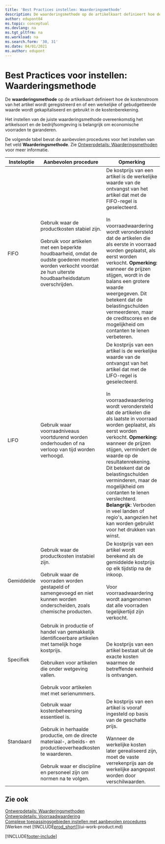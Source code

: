 ```yaml
---
title: 'Best Practices instellen: Waarderingsmethode'
description: De waarderingsmethode op de artikelkaart definieert hoe de kostenstroom van het artikel wordt geregistreerd en of een werkelijke of gebudgetteerde waarde wordt gekapitaliseerd en gebruikt in de kostenberekening.
author: edupont04
ms.topic: conceptual
ms.devlang: na
ms.tgt_pltfrm: na
ms.workload: na
ms.search.form: '30, 31'
ms.date: 04/01/2021
ms.author: edupont
---
```

# <a name="setup-best-practices-costing-method"></a>Best Practices voor instellen: Waarderingsmethode

De **waarderingsmethode** op de artikelkaart definieert hoe de kostenstroom van het artikel wordt geregistreerd en of een werkelijke of gebudgetteerde waarde wordt gekapitaliseerd en gebruikt in de kostenberekening.  

Het instellen van de juiste waarderingsmethode overeenkomstig het artikelsoort en de bedrijfsomgeving is belangrijk om economische voorraden te garanderen.  

De volgende tabel bevat de aanbevolen procedures voor het instellen van het veld **Waarderingsmethode**. Zie [Ontwerpdetails: Waarderingsmethoden](design-details-costing-methods.md) voor meer informatie.  

|Insteloptie|Aanbevolen procedure|Opmerking|  
|------------------|-------------------|-------------|  
|FIFO|Gebruik waar de productkosten stabiel zijn.<br /><br /> Gebruik voor artikelen met een beperkte houdbaarheid, omdat de oudste goederen moeten worden verkocht voordat ze hun uiterste houdbaarheidsdatum overschrijden.|De kostprijs van een artikel is de werkelijke waarde van de ontvangst van het artikel dat met de FIFO-regel is geselecteerd.<br /><br /> In voorraadwaardering wordt verondersteld dat de artikelen die als eerste in voorraad worden geplaatst, als eerst worden verkocht. **Opmerking:** wanneer de prijzen stijgen, wordt in de balans een grotere waarde weergegeven. Dit betekent dat de belastingschulden vermeerderen, maar de creditscores en de mogelijkheid om contanten te lenen verbeteren.|  
|LIFO|Gebruik waar voorraadniveaus voortdurend worden onderhouden of na verloop van tijd worden verhoogd.|De kostprijs van een artikel is de werkelijke waarde van de ontvangst van het artikel dat met de LIFO-regel is geselecteerd.<br /><br /> In voorraadwaardering wordt verondersteld dat de artikelen die als laatste in voorraad worden geplaatst, als eerst worden verkocht. **Opmerking:** wanneer de prijzen stijgen, vermindert de waarde op de resultatenrekening. Dit betekent dat de belastingschulden verminderen, maar de mogelijkheid om contanten te lenen verslechterd. **Belangrijk**: Verboden in veel landen of regio's, aangezien het kan worden gebruikt voor het drukken van winst.|  
|Gemiddelde|Gebruik waar de productkosten instabiel zijn.<br /><br /> Gebruik waar de voorraden worden gestapeld of samengevoegd en niet kunnen worden onderscheiden, zoals chemische producten.|De kostprijs van een artikel wordt berekend als de gemiddelde kostprijs op elk tijdstip na de inkoop.<br /><br /> Voor voorraadwaardering wordt aangenomen dat alle voorraden tegelijkertijd zijn verkocht.|
|Specifiek|Gebruik in productie of handel van gemakkelijk identificeerbare artikelen met tamelijk hoge kostprijs.<br /><br /> Gebruiken voor artikelen die onder wetgeving vallen.<br /><br /> Gebruik voor artikelen met met serienummers.|De kostprijs van een artikel bestaat uit de exacte kosten waarmee de betreffende eenheid is ontvangen.|
|Standaard|Gebruik waar kostenbeheersing essentieel is.<br /><br /> Gebruik in herhaalde productie, om de directe materiaal-, arbeids- en productieoverheadkosten te waarderen.<br /><br /> Gebruik waar er discipline en personeel zijn om normen na te volgen.|De kostprijs van een artikel is vooraf ingesteld op basis van de geschatte prijs.<br /><br /> Wanneer de werkelijke kosten later gerealiseerd zijn, moet de vaste verrekenprijs aan de werkelijke aangepast worden door verschilwaarden.|  

## <a name="see-also"></a>Zie ook

[Ontwerpdetails: Waarderingsmethoden](design-details-costing-methods.md)  
[Ontwerpdetails: Voorraadwaardering](design-details-inventory-costing.md)  
[Complexe toepassingsgebieden instellen met aanbevolen procedures](set-up-complex-application-areas-using-best-practices.md)  
[Werken met [!INCLUDE[prod_short](includes/prod_short.md)]](ui-work-product.md)  


[!INCLUDE[footer-include](includes/footer-banner.md)]
